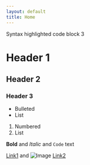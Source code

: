 ```yaml
---
layout: default
title: Home
---
```


Syntax highlighted code block 3

# Header 1
## Header 2
### Header 3

- Bulleted
- List

1. Numbered
2. List

**Bold** and _Italic_ and `Code` text

[Link1](./articles/article1) and ![Image](src)
[Link2](./articles/article1/index.md) 
